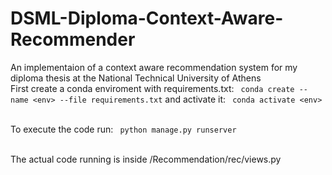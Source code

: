 # DSML-Diploma-Context-Aware-Recommender
An implementaion of a context aware recommendation system for my diploma thesis at the National Technical University of Athens
<br />First create a conda enviroment with requirements.txt: ```
conda create --name <env> --file requirements.txt```
 and activate it: ```
conda activate <env>```

<br />To execute the code run: ```
python manage.py runserver```

<br /> The actual code running is inside /Recommendation/rec/views.py
